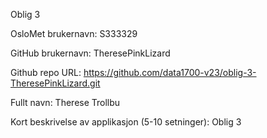 Oblig 3


OsloMet brukernavn: S333329

GitHub brukernavn: TheresePinkLizard

Github repo URL: https://github.com/data1700-v23/oblig-3-TheresePinkLizard.git

Fullt navn: Therese Trollbu

Kort beskrivelse av applikasjon (5-10 setninger): Oblig 3
